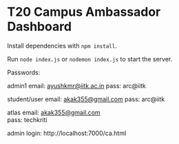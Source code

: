 # T20 Campus Ambassador Dashboard
Install dependencies with `npm install`.

Run `node index.js` or `nodemon index.js` to start the server.

Passwords:

admin1
email: ayushkmr@iitk.ac.in
pass: arc@iitk

student/user
email: akak355@gmail.com
pass: arc@iitk

atlas
email: akak355@gmail.com    
pass: techkriti

admin login:
http://localhost:7000/ca.html